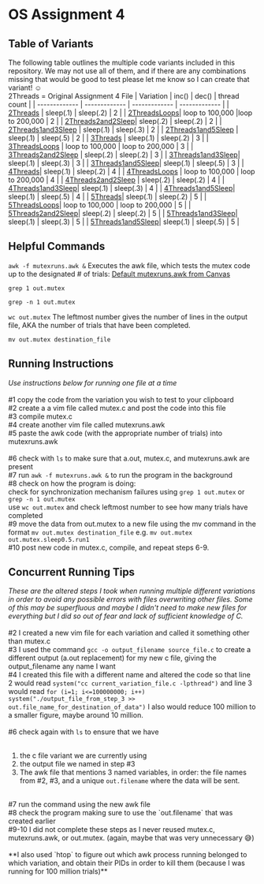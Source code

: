 # OS Assignment 4 
## Table of Variants
The following table outlines the multiple code variants included in this repository. We may not use all of them, and if there are any combinations missing that would be good to test please let me know so I can create that variant! :relaxed: <br>
2Threads = Original Assignment 4 File
| Variation   | inc() | dec() | thread count |
| ------------- | ------------- | ------------- | ------------- |
| [2Threads](/2Threads.c) | sleep(.1)  | sleep(.2) | 2 | 
| [2ThreadsLoops](/2ThreadsLoops.c)| loop to 100,000  |loop to 200,000 | 2 |
| [2Threads2and2Sleep](/2Threads2and2Sleep.c)| sleep(.2) | sleep(.2) | 2 |
| [2Threads1and3Sleep](/2Threads1and3Sleep.c) | sleep(.1) | sleep(.3) | 2 |
| [2Threads1and5Sleep](/2Threads1and5Sleep.c) | sleep(.1) | sleep(.5) | 2 |
| [3Threads](/3Threads.c) | sleep(.1) | sleep(.2) | 3 |
| [3ThreadsLoops](/3ThreadsLoops.c) | loop to 100,000 | loop to 200,000 | 3 |
| [3Threads2and2Sleep](/3Threads2and2Sleep.c) | sleep(.2) | sleep(.2) | 3 |
| [3Threads1and3Sleep](/3Threads1and3Sleep.c)| sleep(.1) | sleep(.3) | 3 |
| [3Threads1and5Sleep](/3Threads1and5Sleep.c)| sleep(.1) | sleep(.5) | 3 |
| [4Threads](/4Threads.c)| sleep(.1) | sleep(.2) | 4 |
| [4ThreadsLoops](/4ThreadsLoops.c) | loop to 100,000 | loop to 200,000 | 4 |
| [4Threads2and2Sleep](/4Threads2and2Sleep.c) | sleep(.2) | sleep(.2) | 4 |
| [4Threads1and3Sleep](/4Threads1and3Sleep.c)| sleep(.1) | sleep(.3) | 4 |
| [4Threads1and5Sleep](/4Threads1and5Sleep.c)| sleep(.1) | sleep(.5) | 4 |
| [5Threads](/5Threads.c)| sleep(.1) | sleep(.2) | 5 |
| [5ThreadsLoops](/5ThreadsLoops.c)| loop to 100,000 | loop to 200,000 | 5 |
| [5Threads2and2Sleep](/5Threads2and2Sleep.c)| sleep(.2) | sleep(.2) | 5 |
| [5Threads1and3Sleep](/5Threads1and3Sleep.c)| sleep(.1) | sleep(.3) | 5 |
| [5Threads1and5Sleep](/5Threads1and5Sleep.c)| sleep(.1) | sleep(.5) | 5 |

## Helpful Commands
`awk -f mutexruns.awk &` Executes the awk file, which tests the mutex code up to the designated # of trials: [Default mutexruns.awk from Canvas](/mutexruns.awk)

`grep 1 out.mutex`

`grep -n 1 out.mutex`

`wc out.mutex` The leftmost number gives the number of lines in the output file, AKA the number of trials that have been completed.

`mv out.mutex destination_file`
## Running Instructions
*Use instructions below for running one file at a time*<br>
<br>
#1 copy the code from the variation you wish to test to your clipboard<br>
#2 create a a vim file called mutex.c and post the code into this file<br>
#3 compile mutex.c<br>
#4 create another vim file called mutexruns.awk<br>
#5 paste the awk code (with the appropriate number of trials) into mutexruns.awk<br>
<br>
#6 check with `ls` to make sure that a.out, mutex.c, and mutexruns.awk are present<br>
#7 run `awk -f mutexruns.awk &` to run the program in the background<br>
#8 check on how the program is doing:<br>check for synchronization mechanism failures using `grep 1 out.mutex` or `grep -n 1 out.mutex`<br>use `wc out.mutex` and check leftmost number to see how many trials have completed<br>
#9 move the data from out.mutex to a new file using the mv command in the format `mv out.mutex destination_file` e.g. `mv out.mutex out.mutex.sleep0.5.run1`<br>
#10 post new code in mutex.c, compile, and repeat steps 6-9.<br>

## Concurrent Running Tips
*These are the altered steps I took when running multiple different variations in order to avoid any possible errors with files overwriting other files. Some of this may be superfluous and maybe I didn't need to make new files for everything but I did so out of fear and lack of sufficient knowledge of C.* <br>
<br>
#2 I created a new vim file for each variation and called it something other than mutex.c<br>
#3 I used the command `gcc -o output_filename source_file.c` to create a different output (a.out replacement) for my new c file, giving the output_filename any name I want<br>
#4 I created this file with a different name and altered the code so that line 2 would read `system("cc current_variation_file.c -lpthread")` and line 3 would read `for (i=1; i<=100000000; i++) system("./output_file_from_step_3 >> out.file_name_for_destination_of_data")` I also would reduce 100 million to a smaller figure, maybe around 10 million.<br>
<br>
#6 check again with `ls` to ensure that we have <br>
<br>
1) the c file variant we are currently using <br>
2) the output file we named in step #3 <br>
3) The awk file that mentions 3 named variables, in order: the file names from #2, #3, and a unique `out.filename` where the data will be sent.<br>
<br>
#7 run the command using the new awk file<br>
#8 check the program making sure to use the `out.filename` that was created earlier<br>
#9-10 I did not complete these steps as I never reused mutex.c, mutexruns.awk, or out.mutex. (again, maybe that was very unnecessary 😅)<br>
<br>
**I also used `htop` to figure out which awk process running belonged to which variation, and obtain their PIDs in order to kill them (because I was running for 100 million trials)**
